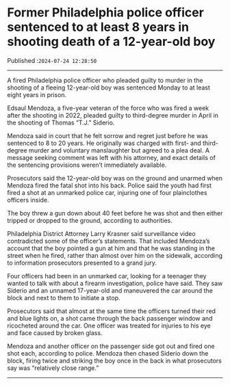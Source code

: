 # Former Philadelphia police officer sentenced to at least 8 years in shooting death of a 12-year-old boy

Published :`2024-07-24 12:28:50`

---

A fired Philadelphia police officer who pleaded guilty to murder in the shooting of a fleeing 12-year-old boy was sentenced Monday to at least eight years in prison.

Edsaul Mendoza, a five-year veteran of the force who was fired a week after the shooting in 2022, pleaded guilty to third-degree murder in April in the shooting of Thomas “T.J.” Siderio.

Mendoza said in court that he felt sorrow and regret just before he was sentenced to 8 to 20 years. He originally was charged with first- and third-degree murder and voluntary manslaughter but agreed to a plea deal. A message seeking comment was left with his attorney, and exact details of the sentencing provisions weren’t immediately available.

Prosecutors said the 12-year-old boy was on the ground and unarmed when Mendoza fired the fatal shot into his back. Police said the youth had first fired a shot at an unmarked police car, injuring one of four plainclothes officers inside.

The boy threw a gun down about 40 feet before he was shot and then either tripped or dropped to the ground, according to authorities.

Philadelphia District Attorney Larry Krasner said surveillance video contradicted some of the officer’s statements. That included Mendoza’s account that the boy pointed a gun at him and that he was standing in the street when he fired, rather than almost over him on the sidewalk, according to information prosecutors presented to a grand jury.

Four officers had been in an unmarked car, looking for a teenager they wanted to talk with about a firearm investigation, police have said. They saw Siderio and an unnamed 17-year-old and maneuvered the car around the block and next to them to initiate a stop.

Prosecutors said that almost at the same time the officers turned their red and blue lights on, a shot came through the back passenger window and ricocheted around the car. One officer was treated for injuries to his eye and face caused by broken glass.

Mendoza and another officer on the passenger side got out and fired one shot each, according to police. Mendoza then chased Siderio down the block, firing twice and striking the boy once in the back in what prosecutors say was “relatively close range.”

---

